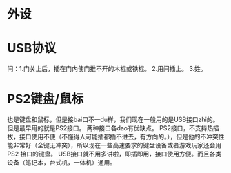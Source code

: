 # 外设

# USB协议

闩：1.门关上后，插在门内使门推不开的木棍或铁棍。 2.用闩插上。 3.姓。

# PS2键盘/鼠标
也是键盘和鼠标，但是接bai口不一du样，我们现在一般用的是USB接口zhi的。但是最早用的就是PS2接口。
两种接口各dao有优缺点。
PS2接口，不支持热插拔，接口使用不便（不懂得人可能插都插不进去，有方向的。），但是他的不冲突性能非常好（全键无冲突），所以现在一些高速要求的键盘设备或者游戏玩家还会用PS2 接口的键盘。
USB接口就不用多讲啦，即插即用，接口使用方便。而且各类设备（笔记本，台式机，一体机）通用。